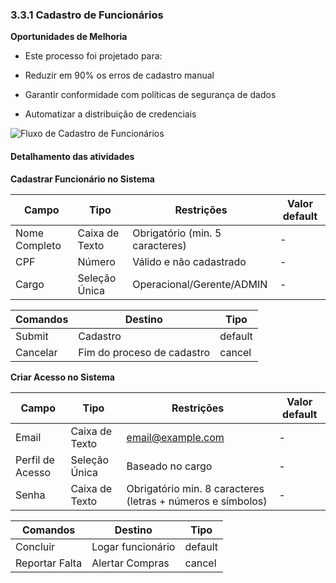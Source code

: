 ### 3.3.1 Cadastro de Funcionários 

**Oportunidades de Melhoria**

- Este processo foi projetado para:

- Reduzir em 90% os erros de cadastro manual

- Garantir conformidade com políticas de segurança de dados

- Automatizar a distribuição de credenciais

![Fluxo de Cadastro de Funcionários](psg-si-2025-1-p3-tiapn-6818100-BijouFlow/docs/images/BPMN_CadastroFuncionario.png)




#### Detalhamento das atividades

**Cadastrar Funcionário no Sistema**


| **Campo**       | **Tipo**         | **Restrições** | **Valor default** |
| ---             | ---              | ---            | ---               |
| Nome Completo | Caixa de Texto  | Obrigatório (min. 5 caracteres)| - |
| CPF | Número | Válido e não cadastrado | - |
| Cargo | Seleção Única   | Operacional/Gerente/ADMIN | - |


| **Comandos**         |  **Destino**                   | **Tipo** |
| ---                  | ---                            | ---               |
| Submit             | Cadastro | default |        
| Cancelar            | Fim do proceso de cadastro  | cancel |



**Criar Acesso no Sistema**

| **Campo**       | **Tipo**         | **Restrições** | **Valor default** |
| ---             | ---              | ---            | ---               |
| Email |	Caixa de Texto	| email@example.com | - |
| Perfil de Acesso |	Seleção Única | Baseado no cargo | - |
| Senha |	Caixa de Texto	| Obrigatório min. 8 caracteres (letras + números e símbolos) | - |


| **Comandos**         |  **Destino**  | **Tipo** |
| ---                  | ---           | ---      |
| Concluir | Logar funcionário |	default |
| Reportar Falta | Alertar Compras	| cancel |
